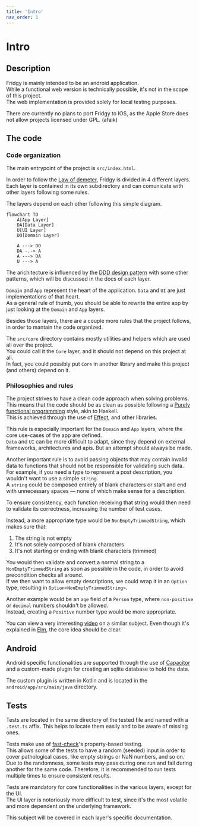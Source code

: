 ```yaml
---
title: 'Intro'
nav_order: 1
---
```


# Intro

## Description

Fridgy is mainly intended to be an android application.  
While a functional web version is technically possible, it's not in the scope of this project.  
The web implementation is provided solely for local testing purposes.

There are currently no plans to port Fridgy to IOS, as the Apple Store does not allow projects licensed under GPL. (afaik)

## The code

### Code organization

The main entrypoint of the project is `src/index.html`.

In order to follow the [Law of demeter](https://en.wikipedia.org/wiki/Law_of_Demeter), Fridgy is divided in 4 different layers.  
Each layer is contained in its own subdirectory and can comunicate with other layers following some rules.

The layers depend on each other following this simple diagram.

```mermaid
flowchart TD
    A[App Layer]
    DA[Data Layer]
    U[UI Layer]
    DO[Domain Layer]

    A ---> DO
    DA -.-> A
    A ---> DA
    U ---> A
```

The arichitecture is influenced by the [DDD design pattern](https://en.wikipedia.org/wiki/Domain-driven_design) with some other patterns, which will be discussed in the docs of each layer.

`Domain` and `App` represent the heart of the application. `Data` and `UI` are just implementations of that heart.  
As a general rule of thumb, you should be able to rewrite the entire app by just looking at the `Domain` and `App` layers.

Besides those layers, there are a couple more rules that the project follows, in order to mantain the code organized.

The `src/core` directory contains mostly utilities and helpers which are used all over the project.  
You could call it the `Core` layer, and it should not depend on this project at all.  
In fact, you could possibly put `Core` in another library and make this project (and others) depend on it.

### Philosophies and rules

The project strives to have a clean code approach when solving problems. This means that the code should be as clean as possible following a [Purely functional programming](https://en.wikipedia.org/wiki/Purely_functional_programming) style, akin to Haskell.  
This is achieved through the use of [Effect](https://effect.website/), and other libraries.

This rule is especially important for the `Domain` and `App` layers, where the core use-cases of the app are defined.  
`Data` and `UI` can be more difficult to adapt, since they depend on external frameworks, architectures and apis. But an attempt should always be made.

Another important rule is to avoid passing objects that may contain invalid data to functions that should not be responsible for validating such data.  
For example, if you need a type to represent a post description, you wouldn't want to use a simple `string`.  
A `string` could be composed entirely of blank characters or start and end with unnecessary spaces — none of which make sense for a description.

To ensure consistency, each function receiving that string would then need to validate its correctness, increasing the number of test cases.

Instead, a more appropriate type would be `NonEmptyTrimmedString`, which makes sure that:

1. The string is not empty
2. It's not solely composed of blank characters
3. It's not starting or ending with blank characters (trimmed)

You would then validate and convert a normal string to a `NonEmptyTrimmedString` as soon as possible in the code, in order to avoid precondition checks all around.  
If we then want to allow empty descriptions, we could wrap it in an `Option` type, resulting in `Option<NonEmptyTrimmedString>`.

Another example would be an `age` field of a `Person` type, where `non-positive` or `decimal` numbers shouldn't be allowed.  
Instead, creating a `Positive` number type would be more appropriate.

You can view a very interesting [video](https://www.youtube.com/watch?v=IcgmSRJHu_8) on a similar subject. Even though it's explained in [Elm](https://elm-lang.org/), the core idea should be clear.

## Android

Android specific functionalities are supported through the use of [Capacitor](https://capacitorjs.com/) and a custom-made plugin for creating an sqlite database to hold the data.

The custom plugin is written in Kotlin and is located in the `android/app/src/main/java` directory.

## Tests

Tests are located in the same directory of the tested file and named with a `.test.ts` affix.
This helps to locate them easily and to be aware of missing ones.

Tests make use of [fast-check](https://fast-check.dev/)'s property-based testing.  
This allows some of the tests to have a random (seeded) input in order to cover pathological cases, like empty strings or NaN numbers, and so on.  
Due to the randomness, some tests may pass during one run and fail during another for the same code. Therefore, it is recommended to run tests multiple times to ensure consistent results.

Tests are mandatory for core functionalities in the various layers, except for the UI.  
The UI layer is notoriously more difficult to test, since it's the most volatile and more dependent on the underlying framework.

This subject will be covered in each layer's specific documentation.

